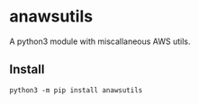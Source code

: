 # anawsutils

A python3 module with miscallaneous AWS utils.

## Install

```shell
python3 -m pip install anawsutils
```
